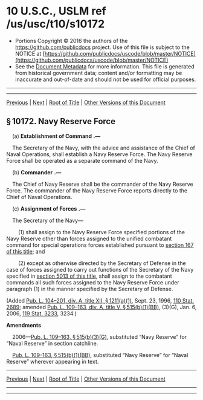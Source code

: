 ---
---

# 10 U.S.C., USLM ref /us/usc/t10/s10172

* Portions Copyright © 2016 the authors of the https://github.com/publicdocs project.
  Use of this file is subject to the NOTICE at [https://github.com/publicdocs/uscode/blob/master/NOTICE](https://github.com/publicdocs/uscode/blob/master/NOTICE)
* See the [Document Metadata](././../../../../../..//README.md) for more information.
  This file is generated from historical government data; content and/or formatting may be inaccurate and out-of-date and should not be used for official purposes.

----------
----------

[Previous](./../../../../../..//us/usc/t10/stE/ptI/ch1006/m__us_usc_t10_s10171.md) | [Next](./../../../../../..//us/usc/t10/stE/ptI/ch1006/m__us_usc_t10_s10173.md) | [Root of Title](./../../../../../../) | [Other Versions of this Document](https://publicdocs.github.io/go/links?ns=uslm&ref=%2Fus%2Fusc%2Ft10%2Fs10172)

## § 10172. Navy Reserve Force

    (a)  __Establishment of Command__  __.—__ 

    The Secretary of the Navy, with the advice and assistance of the Chief of Naval Operations, shall establish a Navy Reserve Force. The Navy Reserve Force shall be operated as a separate command of the Navy.

    (b)  __Commander__  __.—__ 

    The Chief of Navy Reserve shall be the commander of the Navy Reserve Force. The commander of the Navy Reserve Force reports directly to the Chief of Naval Operations.

    (c)  __Assignment of Forces__  __.—__ 

    The Secretary of the Navy—

        (1) shall assign to the Navy Reserve Force specified portions of the Navy Reserve other than forces assigned to the unified combatant command for special operations forces established pursuant to [section 167 of this title][/us/usc/t10/s167]; and

        (2) except as otherwise directed by the Secretary of Defense in the case of forces assigned to carry out functions of the Secretary of the Navy specified in [section 5013 of this title][/us/usc/t10/s5013], shall assign to the combatant commands all such forces assigned to the Navy Reserve Force under paragraph (1) in the manner specified by the Secretary of Defense.

(Added [Pub. L. 104–201, div. A, title XII, § 1211(a)(1)][/us/pl/104/201/s1211/a/1], Sept. 23, 1996, [110 Stat. 2689][/us/stat/110/2689]; amended [Pub. L. 109–163, div. A, title V, § 515(b)(1)(BB)][/us/pl/109/163/s515/b/1/BB], (3)(G), Jan. 6, 2006, [119 Stat. 3233][/us/stat/119/3233], 3234.)

 __Amendments__ 

    2006—[Pub. L. 109–163, § 515(b)(3)(G)][/us/pl/109/163/s515/b/3/G], substituted “Navy Reserve” for “Naval Reserve” in section catchline.

    [Pub. L. 109–163, § 515(b)(1)(BB)][/us/pl/109/163/s515/b/1/BB], substituted “Navy Reserve” for “Naval Reserve” wherever appearing in text.

----------

[Previous](./../../../../../..//us/usc/t10/stE/ptI/ch1006/m__us_usc_t10_s10171.md) | [Next](./../../../../../..//us/usc/t10/stE/ptI/ch1006/m__us_usc_t10_s10173.md) | [Root of Title](./../../../../../../) | [Other Versions of this Document](https://publicdocs.github.io/go/links?ns=uslm&ref=%2Fus%2Fusc%2Ft10%2Fs10172)

----------
----------

[/us/usc/t10/s167]: https://publicdocs.github.io/go/links?ns=uslm&ref=%2Fus%2Fusc%2Ft10%2Fs167
[/us/usc/t10/s5013]: https://publicdocs.github.io/go/links?ns=uslm&ref=%2Fus%2Fusc%2Ft10%2Fs5013
[/us/pl/104/201/s1211/a/1]: https://publicdocs.github.io/go/links?ns=uslm&ref=%2Fus%2Fpl%2F104%2F201%2Fs1211%2Fa%2F1
[/us/stat/110/2689]: https://publicdocs.github.io/go/links?ns=uslm&ref=%2Fus%2Fstat%2F110%2F2689
[/us/pl/109/163/s515/b/1/BB]: https://publicdocs.github.io/go/links?ns=uslm&ref=%2Fus%2Fpl%2F109%2F163%2Fs515%2Fb%2F1%2FBB
[/us/stat/119/3233]: https://publicdocs.github.io/go/links?ns=uslm&ref=%2Fus%2Fstat%2F119%2F3233
[/us/pl/109/163/s515/b/3/G]: https://publicdocs.github.io/go/links?ns=uslm&ref=%2Fus%2Fpl%2F109%2F163%2Fs515%2Fb%2F3%2FG
[/us/pl/109/163/s515/b/1/BB]: https://publicdocs.github.io/go/links?ns=uslm&ref=%2Fus%2Fpl%2F109%2F163%2Fs515%2Fb%2F1%2FBB


